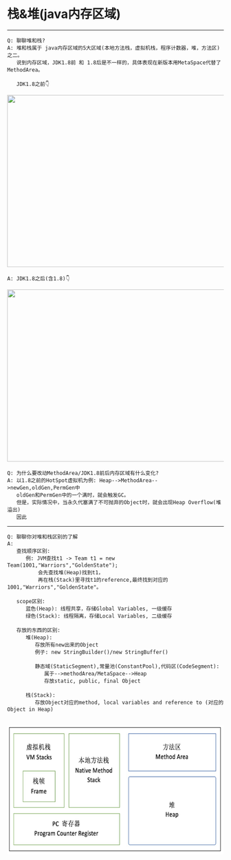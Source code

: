 # 栈&堆(java内存区域)
---

```
Q: 聊聊堆和栈?
A: 堆和栈属于 java内存区域的5大区域(本地方法栈，虚拟机栈，程序计数器，堆，方法区)之二。
   说到内存区域，JDK1.8前 和 1.8后是不一样的，具体表现在新版本用MetaSpace代替了MethodArea。

   JDK1.8之前👇
```
<p align="center">
  <img src="https://image-static.segmentfault.com/149/412/1494128630-d676bb0118026f8c_fix732" width="700" height="400">
</p>

```
A: JDK1.8之后(含1.8)👇
```

<p align="center">
  <img src="https://image-static.segmentfault.com/204/639/2046396098-6f30a13744cb5bf7_fix732" width="700" height="400">
</p>

```
Q: 为什么要改动MethodArea/JDK1.8前后内存区域有什么变化?
A: 以1.8之前的HotSpot虚拟机为例: Heap-->MethodArea-->newGen,oldGen,PermGen中
   oldGen和PermGen中的一个满时，就会触发GC。
   但是，实际情况中，当永久代塞满了不可抛弃的Object时，就会出现Heap Overflow(堆溢出)
   因此
```
---

```
Q: 聊聊你对堆和栈区别的了解
A:
   查找顺序区别:
      例: JVM查找t1 -> Team t1 = new Team(1001,"Warriors","GoldenState");
          会先查找堆(Heap)找到t1，
          再在栈(Stack)里寻找t1的reference,最终找到对应的1001,"Warriors","GoldenState"。
          
   scope区别:
      蓝色(Heap): 线程共享，存储Global Variables, 一级缓存
      绿色(Stack): 线程隔离，存储Local Variables, 二级缓存
         
   存放的东西的区别:
      堆(Heap):
         存放所有new出来的Object
         例子: new StringBuilder()/new StringBuffer()
         
         静态域(StaticSegment),常量池(ConstantPool),代码区(CodeSegment):
            属于-->methodArea/MetaSpace-->Heap
            存放static, public, final Object
         
      栈(Stack):
         存放Object对应的method, local variables and reference to (对应的Object in Heap)
   
```

<p align="center">
  <img src="https://raw.githubusercontent.com/IDGAQ/Super_Cool_Notes/main/Stack%26Heap1.png" width="640" height="300">
</p>


